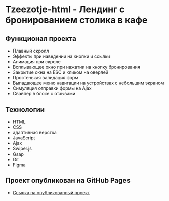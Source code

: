 # Tzeezotje-html - Лендинг с бронированием столика в кафе

## Функционал проекта

* Плавный скролл
* Эффекты при наведении на кнопки и ссылки
* Анимация при скроле
* Всплывающее окно при нажатии на кнопку бронирования
* Закрытие окна на ESC и кликом на оверлей
* Простенькая валидация форм
* Выпадающее меню навигации на устройствах с небольшим экраном
* Симуляция отправки формы на Ajax
* Свайпер в блоке с отзывами

## Технологии

* HTML
* CSS
* адаптивная верстка
* JavaScript
* Ajax
* Swiper.js
* Gsap
* Git
* Figma

## Проект опубликован на GitHub Pages

* [Ссылка на опубликованный проект](https://evgeniy-dvoeglazov.github.io/tzeezotje-html/)

